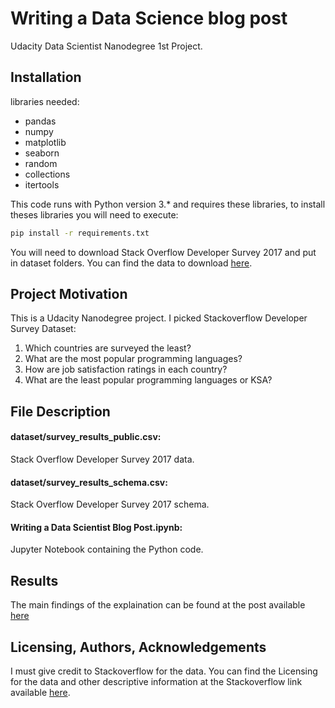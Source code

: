 # Writing a Data Science blog post

Udacity Data Scientist Nanodegree 1st Project.


## Installation

libraries needed:
- pandas
- numpy
- matplotlib
- seaborn
- random
- collections
- itertools

This code runs with Python version 3.* and requires these libraries, to install theses libraries you will need to execute:
```bash
pip install -r requirements.txt
```

You will need to download Stack Overflow Developer Survey 2017 and put in dataset folders. You can find the data to download [here](https://www.kaggle.com/datasets/stackoverflow/so-survey-2017).


## Project Motivation

This is a Udacity Nanodegree project. I picked Stackoverflow Developer Survey Dataset:

1. Which countries are surveyed the least?
2. What are the most popular programming languages?
3. How are job satisfaction ratings in each country?
4. What are the least popular programming languages or KSA?


## File Description

#### dataset/survey_results_public.csv: 
Stack Overflow Developer Survey 2017 data.
#### dataset/survey_results_schema.csv: 
Stack Overflow Developer Survey 2017 schema.
#### Writing a Data Scientist Blog Post.ipynb: 
Jupyter Notebook containing the Python code.


## Results

The main findings of the explaination can be found at the post available [here](https://medium.com/@saadAIotaibi/data-science-blog-post-which-country-has-the-least-job-satisfaction-in-the-world-e6445a88fab8)

## Licensing, Authors, Acknowledgements

I must give credit to Stackoverflow for the data. You can find the Licensing for the data and other descriptive information at the Stackoverflow link available [here](https://www.kaggle.com/datasets/stackoverflow/so-survey-2017).
